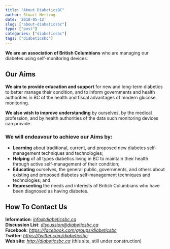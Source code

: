 ```yaml
---
title: "About DiabeticsBC"
author: Stuart Hertzog
date: '2018-05-12'
slug: ["about-diabeticsbc"]
type: ["post"]
categories: ["diabeticsbc"]
tags: ["diabeticsbc"]
---
```


**We are an association of British Columbians** who are managing our diabetes using self-monitoring devices.

## Our Aims

**We aim to provide education and support** for new and long-term diabetics to better manage their condition, and to inform governments and health authorities in BC of the health and fiscal advantages of modern glucose monitoring.

**We also wish to improve understanding** by ourselves, by the medical profession, and by health authorities of the data such monitoring devices can provide.

### We will endeavour to achieve our Aims by:

* **Learning** about traditional, current, and proposed new diabetes self-management techniques and technologies;
* **Helping** of all types diabetics living in BC to maintain their health through active self-management of their condition;
* **Educating** ourselves, the general public, governments, and others about existing and proposed diabetes self-management techniques and technologies; and
* **Representing** the needs and interests of British Columbians who have been diagnosed as having diabetes.

## How To Contact Us

**Information**: *<a href="mailto:info@diabeticsbc.ca?subject=Please send me information (linked from diabeticsbc.ca">info@diabeticsbc.ca</a>*  
**Discussion List**: *[discussion@diabeticsbc.ca](http://diabeticsbc.ca/mailman/listinfo/discussion_diabeticsbc.ca)*  
**Facebook**: *<https://facebook.com/groups/diabeticsbc>*  
**Twitter**: *<https://twitter.com/diabeticsbc>*  
**Web site**: *<http://diabeticsbc.ca>*  (this site, still under construction)



